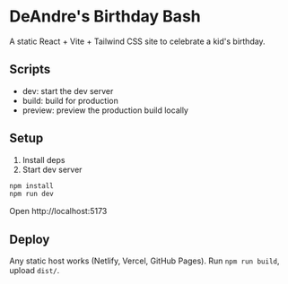 # DeAndre's Birthday Bash

A static React + Vite + Tailwind CSS site to celebrate a kid's birthday.

## Scripts

- dev: start the dev server
- build: build for production
- preview: preview the production build locally

## Setup

1. Install deps
2. Start dev server

```bash
npm install
npm run dev
```

Open http://localhost:5173

## Deploy

Any static host works (Netlify, Vercel, GitHub Pages). Run `npm run build`, upload `dist/`.
